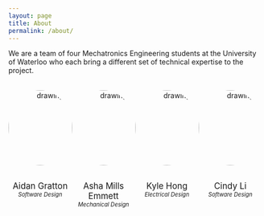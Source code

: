 ```yaml
---
layout: page
title: About
permalink: /about/
---
```


We are a team of four Mechatronics Engineering students at the University of Waterloo who each bring a different set of technical expertise to the project.

<style>
img {
  border-radius: 50%;
}

.column {
    float: left;
    width: 25%;
}

.row:after {
    content: "";
    display: table;
    clear: both;
}
</style>

<br>
<div class="row" style="text-align: center;">
    <div class="column" style="text-align: center;">
        <img src="{{site.baseurl}}/assets/images/aidan.jpg" alt="drawing" width="150" height="150"/><br><br>
        <p>
            <text style="font-size:120%;">Aidan Gratton</text><br>
            <em style="font-size:80%;">Software Design</em>
        </p>
    </div>
    <div class="column" style="text-align: center;">
        <img src="{{site.baseurl}}/assets/images/asha.jpg" alt="drawing" width="150" height="150"/><br><br>
        <p>
            <text style="font-size:120%;">Asha Mills Emmett</text><br>
            <em style="font-size:80%;">Mechanical Design</em>
        </p>
    </div>
    <div class="column" style="text-align: center;">
        <img src="{{site.baseurl}}/assets/images/kyle.jpeg" alt="drawing" width="150" height="150"/><br><br>
        <p>
            <text style="font-size:120%;">Kyle Hong</text><br>
            <em style="font-size:80%;">Electrical Design</em>
        </p>
    </div>
    <div class="column" style="text-align: center;">
        <img src="{{site.baseurl}}/assets/images/cindy.jpg" alt="drawing" width="150" height="150"/><br><br>
        <p>
            <text style="font-size:120%;">Cindy Li</text><br>
            <em style="font-size:80%;">Software Design</em>
        </p>
    </div>
</div>
